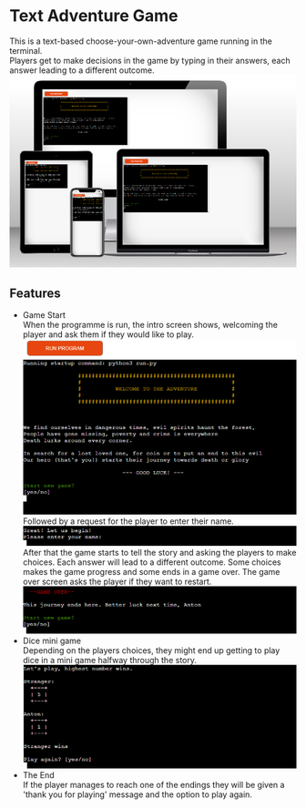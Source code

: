 # Text Adventure Game
This is a text-based choose-your-own-adventure game running in the terminal.  
Players get to make decisions in the game by typing in their answers, each answer leading to a different outcome.  
![mock-up](images/pp3-mockup.PNG)  
## Features  

+ Game Start  
When the programme is run, the intro screen shows, welcoming the player and ask them if they would like to play.  
![intro-screen](images/intro-page-pp3.PNG)  
Followed by a request for the player to enter their name.  
![enter-name](images/name-pp3.PNG)  
After that the game starts to tell the story and asking the players to make choices. Each answer will lead to a different outcome. Some choices makes the game progress and some ends in a game over. The game over screen asks the player if they want to restart.  
![game-over](images/game-over-pp3.PNG)  
+ Dice mini game  
Depending on the players choices, they might end up getting to play dice in a mini game halfway through the story.  
![dice-screen](images/dice-act-pp3.PNG)  
+ The End  
If the player manages to reach one of the endings they will be given a 'thank you for playing' message and the option to play again.